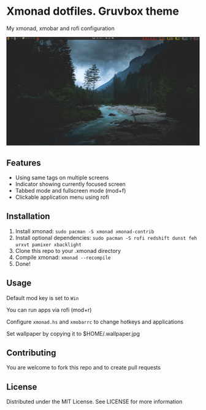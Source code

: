 # Xmonad dotfiles. Gruvbox theme
My xmonad, xmobar and rofi configuration

<img src="https://github.com/alex-karev/xmonad-config/raw/main/screenshot.png">

## Features
* Using same tags on multiple screens
* Indicator showing currently focused screen
* Tabbed mode and fullscreen mode (mod+f)
* Clickable application menu using rofi

## Installation
1. Install xmonad: `sudo pacman -S xmonad xmonad-contrib`
2. Install optional dependencies: `sudo pacman -S rofi redshift dunst feh urxvt pamixer xbacklight`
3. Clone this repo to your .xmonad directory
4. Compile xmonad: `xmonad --recompile`
5. Done!

## Usage
Default mod key is set to `Win`

You can run apps via rofi (mod+r)

Configure `xmonad.hs` and `xmobarrc` to change hotkeys and applications

Set wallpaper by copying it to $HOME/.wallpaper.jpg

## Contributing
You are welcome to fork this repo and to create pull requests

## License
Distributed under the MIT License. See LICENSE for more information
